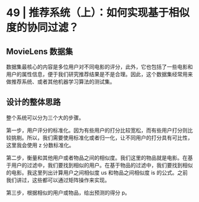# 49 | 推荐系统（上）：如何实现基于相似度的协同过滤？

## MovieLens 数据集

数据集最核心的内容是多位用户对不同电影的评分，此外，它也包括了一些电影和用户的属性信息，便于我们研究推荐结果是不是合理。因此，这个数据集经常用来做推荐系统、或者其他机器学习算法的测试集。

## 设计的整体思路

整个系统可以分为三个大的步骤。

第一步，用户评分的标准化。因为有些用户的打分比较宽松，而有些用户打分则比较挑剔。所以，我们需要使用标准化或者归一化，让不同用户的打分具有可比性，这里我会使用 z 分数标准化。

第二步，衡量和其他用户或者物品之间的相似度。我们这里的物品就是电影。在基于用户的过滤中，我们要找到相似的用户。在基于物品的过滤中，我们要找到相似的电影。我这里列出计算用户之间相似度 us 和物品之间相似度 is 的公式。之前我们讲过，这些都可以通过矩阵操作来实现。

第三步，根据相似的用户或物品，给出预测的得分 p。

